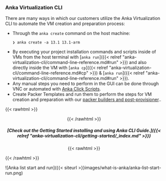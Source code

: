 ---
---

### Anka Virtualization CLI

There are many ways in which our customers utilize the Anka Virtualization CLI to automate the VM creation and preparation process:

- Through the `anka create` command on the host machine:
    ```
    ❯ anka create -a 13.1 13.1-arm
    ```
- By executing your project installation commands and scripts inside of VMs from the host terminal with [`anka run`]({{< relref "anka-virtualization-cli/command-line-reference.md#run" >}}) and also directly inside the VM with [`anka cp`]({{< relref "anka-virtualization-cli/command-line-reference.md#cp" >}}) & [`anka run`]({{< relref "anka-virtualization-cli/command-line-reference.md#run" >}}).
- Any manual steps you need to perform in the GUI can be done through VNC or automated with [Anka Click Scripts](https://github.com/veertuinc/anka-click-scripts).
- Create Packer Templates and run them to perform the steps for VM creation and preparation with our [packer builders and post-provisioner](https://github.com/veertuinc/packer-builder-veertu-anka)..


{{< rawhtml >}}<center>{{< /rawhtml >}}
##### [Check out the Getting Started installing and using Anka CLI Guide.]({{< relref "anka-virtualization-cli/getting-started/_index.md" >}})

{{< rawhtml >}}</center>{{< /rawhtml >}}

![Anka list start and run]({{< siteurl >}}images/what-is-anka/anka-list-start-run.png)
